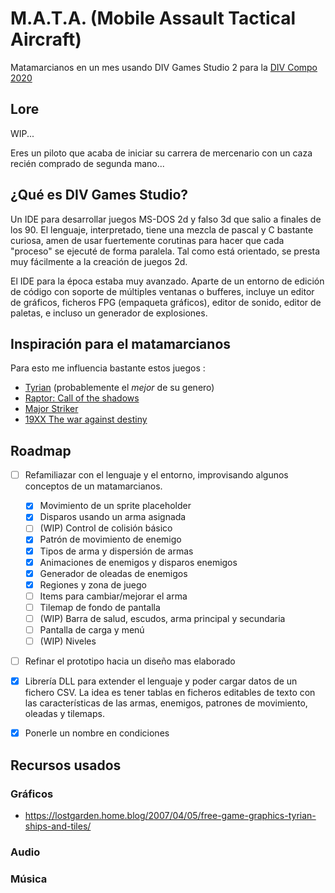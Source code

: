 M.A.T.A. (Mobile Assault Tactical Aircraft)
==========================================

Matamarcianos en un mes usando DIV Games Studio 2 para la [DIV Compo 2020](https://divcompo.now.sh/)

## Lore

WIP...

Eres un piloto que acaba de iniciar su carrera de mercenario con un caza
recién comprado de segunda mano...

## ¿Qué es DIV Games Studio?

Un IDE para desarrollar juegos MS-DOS 2d y falso 3d que salio a finales de los 90.
El lenguaje, interpretado, tiene una mezcla de pascal y C bastante curiosa, amen de usar
fuertemente corutinas para hacer que cada "proceso" se ejecuté de forma paralela.
Tal como está orientado, se presta muy fácilmente a la creación de juegos 2d.

El IDE para la época estaba muy avanzado. Aparte de un entorno de edición de
código con soporte de múltiples ventanas o bufferes, incluye un editor de
gráficos, ficheros FPG (empaqueta gráficos), editor de sonido, editor de
paletas, e incluso un generador de explosiones.

## Inspiración para el matamarcianos

Para esto me influencia bastante estos juegos :

* [Tyrian](http://shorturl.at/mqS79) (probablemente el *mejor* de su genero)
* [Raptor: Call of the shadows](https://es.wikipedia.org/wiki/Raptor:_Call_of_the_Shadows<Paste>)
* [Major Striker](https://es.wikipedia.org/wiki/William_Stryker)
* [19XX The war against destiny](https://en.wikipedia.org/wiki/19XX:_The_War_Against_Destiny)

## Roadmap

- [ ] Refamiliazar con el lenguaje y el entorno, improvisando algunos conceptos
    de un matamarcianos.
    - [x] Movimiento de un sprite placeholder
    - [x] Disparos usando un arma asignada
    - [ ] (WIP) Control de colisión básico
    - [x] Patrón de movimiento de enemigo
    - [x] Tipos de arma y dispersión de armas
    - [x] Animaciones de enemigos y disparos enemigos
    - [x] Generador de oleadas de enemigos
    - [x] Regiones y zona de juego
    - [ ] Items para cambiar/mejorar el arma
    - [ ] Tilemap de fondo de pantalla
    - [ ] (WIP) Barra de salud, escudos, arma principal y secundaria
    - [ ] Pantalla de carga y menú
    - [ ] (WIP) Niveles
- [ ] Refinar el prototipo hacia un diseño mas elaborado
- [x] Librería DLL para extender el lenguaje y poder cargar datos de un fichero
    CSV. La idea es tener tablas en ficheros editables de texto con las
    características de las armas, enemigos, patrones de movimiento, oleadas y
    tilemaps.
- [x] Ponerle un nombre en condiciones


## Recursos usados

### Gráficos

- https://lostgarden.home.blog/2007/04/05/free-game-graphics-tyrian-ships-and-tiles/

### Audio

### Música


